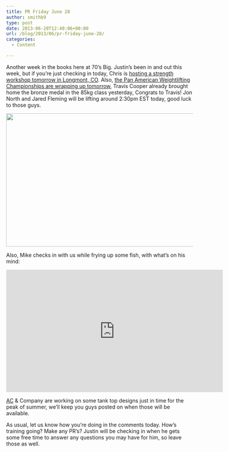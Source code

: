 ```yaml
---
title: PR Friday June 28
author: smithb9
type: post
date: 2013-06-28T12:49:06+00:00
url: /blog/2013/06/pr-friday-june-28/
categories:
  - Content

---
```

Another week in the books here at 70&#8217;s Big. Justin&#8217;s been in and out this week, but if you&#8217;re just checking in today, Chris is [hosting a strength workshop tomorrow in Longmont, CO][1]. Also, [the Pan American Weightlifting Championships are wrapping up tomorrow][2], Travis Cooper already brought home the bronze medal in the 85kg class yesterday, Congrats to Travis! Jon North and Jared Fleming will be lifting around 2:30pm EST today, good luck to those guys.

<img class="alignnone" alt="" src="https://fbcdn-sphotos-d-a.akamaihd.net/hphotos-ak-ash3/1011904_10151649037505270_1782169266_n.jpg" width="538" height="358" />

Also, Mike checks in with us while frying up some fish, with what&#8217;s on his mind:

<span class="embed-youtube" style="text-align:center; display: block;"><iframe class='youtube-player' type='text/html' width='584' height='329' src='https://www.youtube.com/embed/xyKA_8OHn5w?version=3&#038;rel=1&#038;fs=1&#038;autohide=2&#038;showsearch=0&#038;showinfo=1&#038;iv_load_policy=1&#038;wmode=transparent' allowfullscreen='true' style='border:0;'></iframe></span>

[AC][3] & Company are working on some tank top designs just in time for the peak of summer, we&#8217;ll keep you guys posted on when those will be available.

As usual, let us know how you&#8217;re doing in the comments today. How&#8217;s training going? Make any PR&#8217;s? Justin will be checking in when he gets some free time to answer any questions you may have for him, so leave those as well.

&nbsp;

 [1]: /blog/2013/06/25/
 [2]: /blog/2013/06/26/
 [3]: /ac/